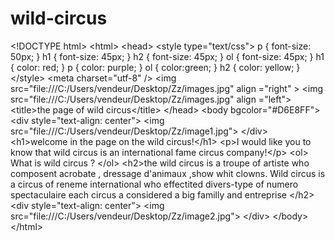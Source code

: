 # wild-circus
&lt;!DOCTYPE html> &lt;html>     &lt;head>         &lt;style type="text/css">         p         {         font-size: 50px;     }     h1     {     font-size: 45px; } h2 {     font-size: 45px; } ol {     font-size: 45px; } h1 {     color: red; } p {     color: purple; } ol {     color:green; } h2 {     color: yellow; } &lt;/style>         &lt;meta charset="utf-8" />             &lt;img src="file:///C:/Users/vendeur/Desktop/Zz/images.jpg" align ="right" >             &lt;img src="file:///C:/Users/vendeur/Desktop/Zz/images.jpg"             align ="left">         &lt;title>the page of wild circus&lt;/title>     &lt;/head>     &lt;body bgcolor="#D6E8FF">            &lt;div style="text-align: center">          &lt;img src="file:///C:/Users/vendeur/Desktop/Zz/image1.jpg">      &lt;/div>         &lt;h1>welcome in the page on the wild circus!&lt;/h1>         &lt;p>I would like you to know that wild circus is an international fame circus company!&lt;/p>           &lt;ol>             What is wild circus ?           &lt;/ol>         &lt;h2>the wild circus is a troupe of artiste who composent  acrobate , dressage d'animaux ,show whit clowns.         Wild circus is a circus of reneme  international who effectited divers-type of numero spectaculaire each circus a considered a big familly and entreprise &lt;/h2>         &lt;div style="text-align: center">                  &lt;img src="file:///C:/Users/vendeur/Desktop/Zz/image2.jpg">         &lt;/div>      &lt;/body> &lt;/html>
